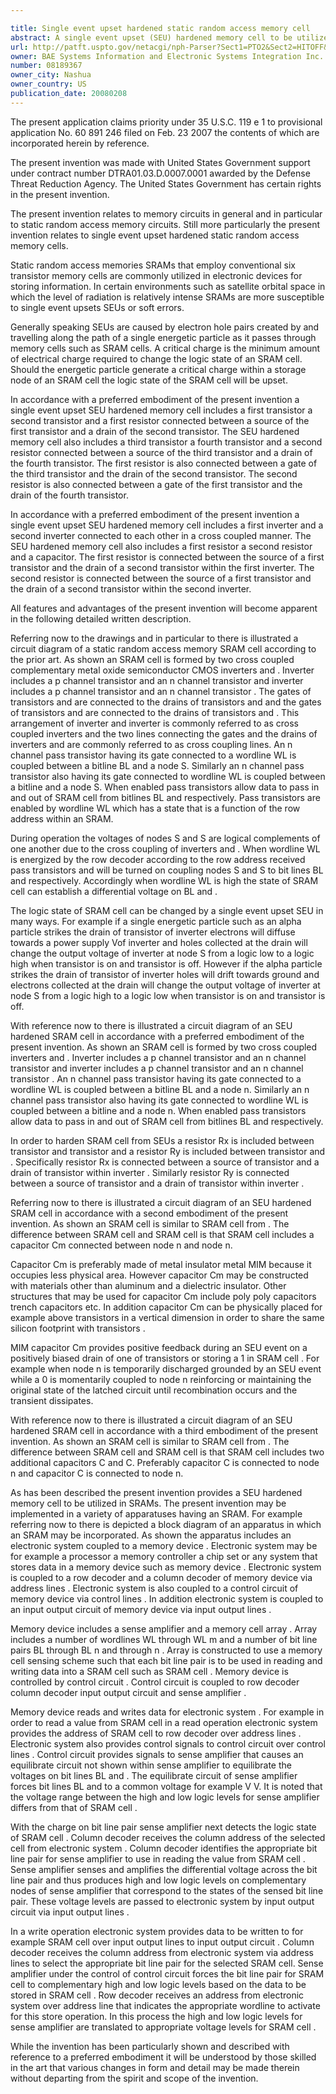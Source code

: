```yaml
---

title: Single event upset hardened static random access memory cell
abstract: A single event upset (SEU) hardened memory cell to be utilized in static random access memories is disclosed. The SEU hardened memory cell includes a first transistor, a second transistor and a first resistor connected between a source of the first transistor and a drain of the second transistor. The SEU hardened memory cell also includes a third transistor, a fourth transistor and a second resistor connected between a source of the third transistor and a drain of the fourth transistor. The first resistor is also connected between a gate of the third transistor and the drain of the second transistor. The second resistor is also connected between a gate of the first transistor and the drain of the fourth transistor.
url: http://patft.uspto.gov/netacgi/nph-Parser?Sect1=PTO2&Sect2=HITOFF&p=1&u=%2Fnetahtml%2FPTO%2Fsearch-adv.htm&r=1&f=G&l=50&d=PALL&S1=08189367&OS=08189367&RS=08189367
owner: BAE Systems Information and Electronic Systems Integration Inc.
number: 08189367
owner_city: Nashua
owner_country: US
publication_date: 20080208
---
```

The present application claims priority under 35 U.S.C. 119 e 1 to provisional application No. 60 891 246 filed on Feb. 23 2007 the contents of which are incorporated herein by reference.

The present invention was made with United States Government support under contract number DTRA01.03.D.0007.0001 awarded by the Defense Threat Reduction Agency. The United States Government has certain rights in the present invention.

The present invention relates to memory circuits in general and in particular to static random access memory circuits. Still more particularly the present invention relates to single event upset hardened static random access memory cells.

Static random access memories SRAMs that employ conventional six transistor memory cells are commonly utilized in electronic devices for storing information. In certain environments such as satellite orbital space in which the level of radiation is relatively intense SRAMs are more susceptible to single event upsets SEUs or soft errors.

Generally speaking SEUs are caused by electron hole pairs created by and travelling along the path of a single energetic particle as it passes through memory cells such as SRAM cells. A critical charge is the minimum amount of electrical charge required to change the logic state of an SRAM cell. Should the energetic particle generate a critical charge within a storage node of an SRAM cell the logic state of the SRAM cell will be upset.

In accordance with a preferred embodiment of the present invention a single event upset SEU hardened memory cell includes a first transistor a second transistor and a first resistor connected between a source of the first transistor and a drain of the second transistor. The SEU hardened memory cell also includes a third transistor a fourth transistor and a second resistor connected between a source of the third transistor and a drain of the fourth transistor. The first resistor is also connected between a gate of the third transistor and the drain of the second transistor. The second resistor is also connected between a gate of the first transistor and the drain of the fourth transistor.

In accordance with a preferred embodiment of the present invention a single event upset SEU hardened memory cell includes a first inverter and a second inverter connected to each other in a cross coupled manner. The SEU hardened memory cell also includes a first resistor a second resistor and a capacitor. The first resistor is connected between the source of a first transistor and the drain of a second transistor within the first inverter. The second resistor is connected between the source of a first transistor and the drain of a second transistor within the second inverter.

All features and advantages of the present invention will become apparent in the following detailed written description.

Referring now to the drawings and in particular to there is illustrated a circuit diagram of a static random access memory SRAM cell according to the prior art. As shown an SRAM cell is formed by two cross coupled complementary metal oxide semiconductor CMOS inverters and . Inverter includes a p channel transistor and an n channel transistor and inverter includes a p channel transistor and an n channel transistor . The gates of transistors and are connected to the drains of transistors and and the gates of transistors and are connected to the drains of transistors and . This arrangement of inverter and inverter is commonly referred to as cross coupled inverters and the two lines connecting the gates and the drains of inverters and are commonly referred to as cross coupling lines. An n channel pass transistor having its gate connected to a wordline WL is coupled between a bitline BL and a node S. Similarly an n channel pass transistor also having its gate connected to wordline WL is coupled between a bitline and a node S. When enabled pass transistors allow data to pass in and out of SRAM cell from bitlines BL and respectively. Pass transistors are enabled by wordline WL which has a state that is a function of the row address within an SRAM.

During operation the voltages of nodes S and S are logical complements of one another due to the cross coupling of inverters and . When wordline WL is energized by the row decoder according to the row address received pass transistors and will be turned on coupling nodes S and S to bit lines BL and respectively. Accordingly when wordline WL is high the state of SRAM cell can establish a differential voltage on BL and .

The logic state of SRAM cell can be changed by a single event upset SEU in many ways. For example if a single energetic particle such as an alpha particle strikes the drain of transistor of inverter electrons will diffuse towards a power supply Vof inverter and holes collected at the drain will change the output voltage of inverter at node S from a logic low to a logic high when transistor is on and transistor is off. However if the alpha particle strikes the drain of transistor of inverter holes will drift towards ground and electrons collected at the drain will change the output voltage of inverter at node S from a logic high to a logic low when transistor is on and transistor is off.

With reference now to there is illustrated a circuit diagram of an SEU hardened SRAM cell in accordance with a preferred embodiment of the present invention. As shown an SRAM cell is formed by two cross coupled inverters and . Inverter includes a p channel transistor and an n channel transistor and inverter includes a p channel transistor and an n channel transistor . An n channel pass transistor having its gate connected to a wordline WL is coupled between a bitline BL and a node n. Similarly an n channel pass transistor also having its gate connected to wordline WL is coupled between a bitline and a node n. When enabled pass transistors allow data to pass in and out of SRAM cell from bitlines BL and respectively.

In order to harden SRAM cell from SEUs a resistor Rx is included between transistor and transistor and a resistor Ry is included between transistor and . Specifically resistor Rx is connected between a source of transistor and a drain of transistor within inverter . Similarly resistor Ry is connected between a source of transistor and a drain of transistor within inverter .

Referring now to there is illustrated a circuit diagram of an SEU hardened SRAM cell in accordance with a second embodiment of the present invention. As shown an SRAM cell is similar to SRAM cell from . The difference between SRAM cell and SRAM cell is that SRAM cell includes a capacitor Cm connected between node n and node n.

Capacitor Cm is preferably made of metal insulator metal MIM because it occupies less physical area. However capacitor Cm may be constructed with materials other than aluminum and a dielectric insulator. Other structures that may be used for capacitor Cm include poly poly capacitors trench capacitors etc. In addition capacitor Cm can be physically placed for example above transistors in a vertical dimension in order to share the same silicon footprint with transistors .

MIM capacitor Cm provides positive feedback during an SEU event on a positively biased drain of one of transistors or storing a 1 in SRAM cell . For example when node n is temporarily discharged grounded by an SEU event while a 0 is momentarily coupled to node n reinforcing or maintaining the original state of the latched circuit until recombination occurs and the transient dissipates.

With reference now to there is illustrated a circuit diagram of an SEU hardened SRAM cell in accordance with a third embodiment of the present invention. As shown an SRAM cell is similar to SRAM cell from . The difference between SRAM cell and SRAM cell is that SRAM cell includes two additional capacitors C and C. Preferably capacitor C is connected to node n and capacitor C is connected to node n.

As has been described the present invention provides a SEU hardened memory cell to be utilized in SRAMs. The present invention may be implemented in a variety of apparatuses having an SRAM. For example referring now to there is depicted a block diagram of an apparatus in which an SRAM may be incorporated. As shown the apparatus includes an electronic system coupled to a memory device . Electronic system may be for example a processor a memory controller a chip set or any system that stores data in a memory device such as memory device . Electronic system is coupled to a row decoder and a column decoder of memory device via address lines . Electronic system is also coupled to a control circuit of memory device via control lines . In addition electronic system is coupled to an input output circuit of memory device via input output lines .

Memory device includes a sense amplifier and a memory cell array . Array includes a number of wordlines WL through WL m and a number of bit line pairs BL through BL n and through n . Array is constructed to use a memory cell sensing scheme such that each bit line pair is to be used in reading and writing data into a SRAM cell such as SRAM cell . Memory device is controlled by control circuit . Control circuit is coupled to row decoder column decoder input output circuit and sense amplifier .

Memory device reads and writes data for electronic system . For example in order to read a value from SRAM cell in a read operation electronic system provides the address of SRAM cell to row decoder over address lines . Electronic system also provides control signals to control circuit over control lines . Control circuit provides signals to sense amplifier that causes an equilibrate circuit not shown within sense amplifier to equilibrate the voltages on bit lines BL and . The equilibrate circuit of sense amplifier forces bit lines BL and to a common voltage for example V V. It is noted that the voltage range between the high and low logic levels for sense amplifier differs from that of SRAM cell .

With the charge on bit line pair sense amplifier next detects the logic state of SRAM cell . Column decoder receives the column address of the selected cell from electronic system . Column decoder identifies the appropriate bit line pair for sense amplifier to use in reading the value from SRAM cell . Sense amplifier senses and amplifies the differential voltage across the bit line pair and thus produces high and low logic levels on complementary nodes of sense amplifier that correspond to the states of the sensed bit line pair. These voltage levels are passed to electronic system by input output circuit via input output lines .

In a write operation electronic system provides data to be written to for example SRAM cell over input output lines to input output circuit . Column decoder receives the column address from electronic system via address lines to select the appropriate bit line pair for the selected SRAM cell. Sense amplifier under the control of control circuit forces the bit line pair for SRAM cell to complementary high and low logic levels based on the data to be stored in SRAM cell . Row decoder receives an address from electronic system over address line that indicates the appropriate wordline to activate for this store operation. In this process the high and low logic levels for sense amplifier are translated to appropriate voltage levels for SRAM cell .

While the invention has been particularly shown and described with reference to a preferred embodiment it will be understood by those skilled in the art that various changes in form and detail may be made therein without departing from the spirit and scope of the invention.

